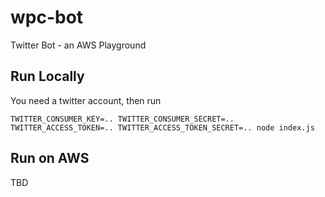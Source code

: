 # wpc-bot
Twitter Bot - an AWS Playground

## Run Locally

You need a twitter account, then run

```
TWITTER_CONSUMER_KEY=.. TWITTER_CONSUMER_SECRET=.. TWITTER_ACCESS_TOKEN=.. TWITTER_ACCESS_TOKEN_SECRET=.. node index.js
```

## Run on AWS

TBD
